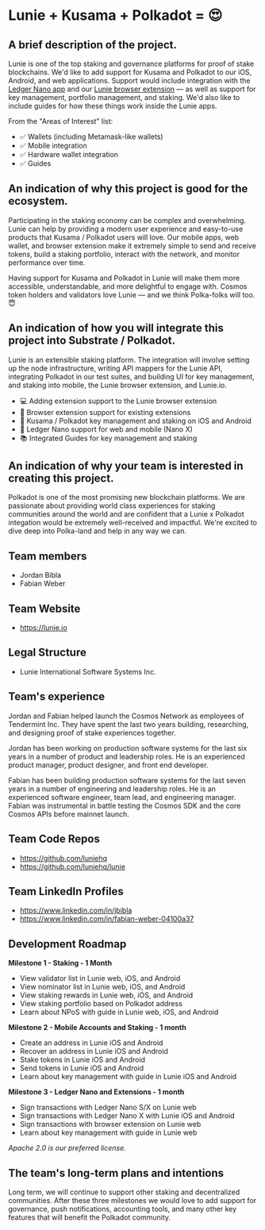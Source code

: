# Lunie + Kusama + Polkadot = 😍

## A brief description of the project.
Lunie is one of the top staking and governance platforms for proof of stake blockchains. We'd like to add support for Kusama and Polkadot to our iOS, Android, and web applications. Support would include integration with the [Ledger Nano app](https://github.com/ZondaX/ledger-polkadot) and our [Lunie browser extension](https://chrome.google.com/webstore/detail/lunie-browser-extension/hbaijkfbhhdhhjdfbpdafkjimohblhgf) — as well as support for key management, portfolio management, and staking. We'd also like to include guides for how these things work inside the Lunie apps.

From the "Areas of Interest" list:
- ✅ Wallets (including Metamask-like wallets)
- ✅ Mobile integration
- ✅ Hardware wallet integration
- ✅ Guides

## An indication of why this project is good for the ecosystem.

Participating in the staking economy can be complex and overwhelming. Lunie can help by providing a modern user experience and easy-to-use products that Kusama / Polkadot users will love. Our mobile apps, web wallet, and browser extension make it extremely simple to send and receive tokens, build a staking portfolio, interact with the network, and monitor performance over time. 

Having support for Kusama and Polkadot in Lunie will make them more accessible, understandable, and more delightful to engage with. Cosmos token holders and validators love Lunie — and we think Polka-folks will too. 😇

## An indication of how you will integrate this project into Substrate / Polkadot.

Lunie is an extensible staking platform. The integration will involve setting up the node infrastructure, writing API mappers for the Lunie API, integrating Polkadot in our test suites, and building UI for key management, and staking into mobile, the Lunie browser extension, and Lunie.io.

- 💻 Adding extension support to the Lunie browser extension
- 👋 Browser extension support for existing extensions
- 🔑 Kusama / Polkadot key management and staking on iOS and Android
- 📱 Ledger Nano support for web and mobile (Nano X)
- 📚 Integrated Guides for key management and staking

## An indication of why your team is interested in creating this project.

Polkadot is one of the most promising new blockchain platforms. We are passionate about providing world class experiences for staking communities around the world and are confident that a Lunie x Polkadot integation would be extremely well-received and impactful.  We're excited to dive deep into Polka-land and help in any way we can.

## Team members
* Jordan Bibla
* Fabian Weber

## Team Website	
* https://lunie.io

## Legal Structure 
* Lunie International Software Systems Inc.

## Team's experience
Jordan and Fabian helped launch the Cosmos Network as employees of Tendermint Inc. They have spent the last two years building, researching, and designing proof of stake experiences together.

Jordan has been working on production software systems for the last six years in a number of product and leadership roles. He is an experienced product manager, product designer, and front end developer.

Fabian has been building production software systems for the last seven years in a number of engineering and leadership roles. He is an experienced software engineer, team lead, and engineering manager. Fabian was instrumental in battle testing the Cosmos SDK and the core Cosmos APIs before mainnet launch. 

## Team Code Repos
* https://github.com/luniehq
* https://github.com/luniehq/lunie

## Team LinkedIn Profiles
* https://www.linkedin.com/in/jbibla
* https://www.linkedin.com/in/fabian-weber-04100a37

## Development Roadmap
**Milestone 1 - Staking - 1 Month**

* View validator list in Lunie web, iOS, and Android
* View nominator list in Lunie web, iOS, and Android
* View staking rewards in Lunie web, iOS, and Android
* View staking portfolio based on Polkadot address
* Learn about NPoS with guide in Lunie web, iOS, and Android

**Milestone 2 - Mobile Accounts and Staking - 1 month**

* Create an address in Lunie iOS and Android
* Recover an address in Lunie iOS and Android
* Stake tokens in Lunie iOS and Android
* Send tokens in Lunie iOS and Android
* Learn about key management with guide in Lunie iOS and Android

**Milestone 3 - Ledger Nano and Extensions - 1 month**

* Sign transactions with Ledger Nano S/X on Lunie web
* Sign transactions with Ledger Nano X with Lunie iOS and Android
* Sign transactions with browser extension on Lunie web
* Learn about key management with guide in Lunie web

_Apache 2.0 is our preferred license._

## The team's long-term plans and intentions 
Long term, we will continue to support other staking and decentralized communities. After these three milestones we would love to add support for governance, push notifications, accounting tools, and many other key features that will benefit the Polkadot community.
